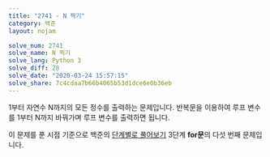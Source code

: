 ```yaml
---
title: "2741 - N 찍기"
category: 백준
layout: nojam

solve_num: 2741
solve_name: N 찍기
solve_lang: Python 3
solve_diff: 28
solve_date: "2020-03-24 15:57:15"
solve_share: 7c4cdaa7b66b4065b53d1dce6e0b36eb
---
```


1부터 자연수 N까지의 모든 정수를 출력하는 문제입니다. 반복문을 이용하여 루프 변수를 1부터 N까지 바꿔가며 루프 변수를 출력하면 됩니다.

이 문제를 푼 시점 기준으로 백준의 [단계별로 풀어보기](http://noj.am/p/s) 3단계 **for문**의 다섯 번째 문제입니다.
